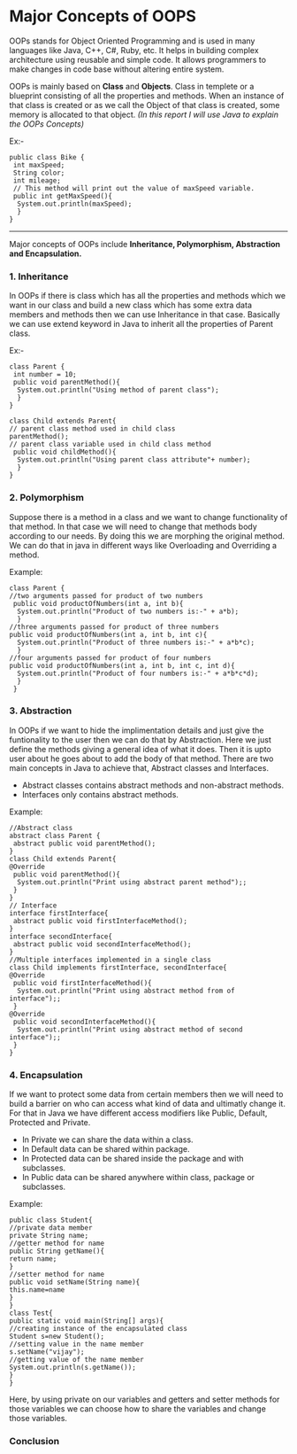 # **Major Concepts of OOPS**

 OOPs stands for Object Oriented Programming and is used in many languages like Java, C++, C#, Ruby, etc. It helps in building complex architecture using reusable and simple code. It allows programmers to make changes in code base without altering entire system.

OOPs is mainly based on **Class** and **Objects**. Class in templete or a blueprint consisting of all the properties and methods.
When an instance of that class is created or as we call the Object of that class is created, some memory is allocated to that object. 
*(In this report I will use Java to explain the OOPs Concepts)*

Ex:-
```
public class Bike {
 int maxSpeed;
 String color;
 int mileage;
 // This method will print out the value of maxSpeed variable.
 public int getMaxSpeed(){
  System.out.println(maxSpeed);
  }
} 
```
---
Major concepts of OOPs include **Inheritance, Polymorphism, Abstraction and Encapsulation.**

### **1. Inheritance**

In OOPs if there is class which has all the properties and methods which we want in our class and build a new class which has some extra data members and methods then we can use Inheritance in that case.
   Basically we can use extend keyword in Java to inherit all the properties of Parent class.
   
  Ex:- 
```
class Parent {
 int number = 10;
 public void parentMethod(){
  System.out.println("Using method of parent class");
  }
}

class Child extends Parent{
// parent class method used in child class
parentMethod();
// parent class variable used in child class method
 public void childMethod(){
  System.out.println("Using parent class attribute"+ number); 
  }
}
```
### **2. Polymorphism**

Suppose there is a method in a class and we want to change functionality of that method. In that case we will need to change that methods body according to our needs. By doing this we are morphing the
original method. We can do that in java in different ways like Overloading and Overriding a method.

Example:
```
class Parent {
//two arguments passed for product of two numbers
 public void productOfNumbers(int a, int b){
  System.out.println("Product of two numbers is:-" + a*b);
  }
//three arguments passed for product of three numbers
public void productOfNumbers(int a, int b, int c){
  System.out.println("Product of three numbers is:-" + a*b*c);
  }
//four arguments passed for product of four numbers
public void productOfNumbers(int a, int b, int c, int d){
  System.out.println("Product of four numbers is:-" + a*b*c*d);
  }
 }
```

### **3. Abstraction**

In OOPs if we want to hide the implimentation details and just give the funtionality to the user then we can do that by Abstraction.
Here we just define the methods giving a general idea of what it does. Then it is upto user about he goes about to add the body of that method. There are two main concepts in Java to achieve that, Abstract classes and Interfaces. 
* Abstract classes contains abstract methods and non-abstract methods.
* Interfaces only contains abstract methods.

Example:
```
//Abstract class
abstract class Parent {
 abstract public void parentMethod();
}
class Child extends Parent{
@Override
 public void parentMethod(){
  System.out.println("Print using abstract parent method");; 
 }
}
// Interface
interface firstInterface{
 abstract public void firstInterfaceMethod();
}
interface secondInterface{
 abstract public void secondInterfaceMethod();
}
//Multiple interfaces implemented in a single class
class Child implements firstInterface, secondInterface{
@Override
 public void firstInterfaceMethod(){
  System.out.println("Print using abstract method from of interface");; 
 }
@Override
 public void secondInterfaceMethod(){
  System.out.println("Print using abstract method of second interface");; 
 }
}
```

### **4. Encapsulation**

If we want to protect some data from certain members then we will need to build a barrier on who can access what kind of data and ultimatly change it. For that in Java we have different access modifiers like Public, Default, Protected and Private.

* In Private we can share the data within a class.
* In Default data can be shared within package.
* In Protected data can be shared inside the package and with subclasses.
* In Public data can be shared anywhere within class, package or subclasses.
 
 Example:
 ```
 public class Student{  
//private data member  
private String name;  
//getter method for name  
public String getName(){  
return name;  
}  
//setter method for name  
public void setName(String name){  
this.name=name  
}  
}  
class Test{  
public static void main(String[] args){  
//creating instance of the encapsulated class  
Student s=new Student();  
//setting value in the name member  
s.setName("vijay");  
//getting value of the name member  
System.out.println(s.getName());  
}  
}
```

Here, by using private on our variables and getters and setter methods for those variables we can choose how to share the variables and change those variables.
 
### Conclusion
